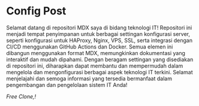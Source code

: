 # Config Post

Selamat datang di repositori MDX saya di bidang teknologi IT! Repositori ini menjadi tempat penyimpanan untuk berbagai settingan konfigurasi server, seperti konfigurasi untuk HAProxy, Nginx, VPS, SSL, serta integrasi dengan CI/CD menggunakan GitHub Actions dan Docker. Semua elemen ini dibangun menggunakan format MDX, memungkinkan dokumentasi yang interaktif dan mudah dipahami. Dengan beragam settingan yang disediakan di repositori ini, diharapkan dapat membantu dan mempermudah dalam mengelola dan mengonfigurasi berbagai aspek teknologi IT terkini. Selamat menjelajahi dan semoga informasi yang tersedia bermanfaat dalam pengembangan dan pengelolaan sistem IT Anda!

_Free Clone,!_